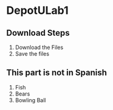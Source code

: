 # DepotULab1

## Download Steps
1. Download the Files
2. Save the files

## This part is not in Spanish
1. Fish
2. Bears
3. Bowling Ball